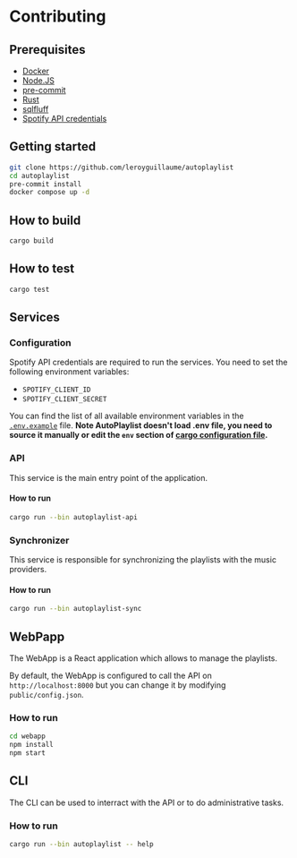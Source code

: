 # Contributing

## Prerequisites
- [Docker](https://www.docker.com/)
- [Node.JS](https://nodejs.org/en/)
- [pre-commit](https://pre-commit.com/)
- [Rust](https://rustup.rs/)
- [sqlfluff](https://sqlfluff.com/)
- [Spotify API credentials](https://developer.spotify.com/)

## Getting started

```bash
git clone https://github.com/leroyguillaume/autoplaylist
cd autoplaylist
pre-commit install
docker compose up -d
```

## How to build

```bash
cargo build
```

## How to test

```bash
cargo test
```

## Services

### Configuration

Spotify API credentials are required to run the services.
You need to set the following environment variables:
- `SPOTIFY_CLIENT_ID`
- `SPOTIFY_CLIENT_SECRET`

You can find the list of all available environment variables in the [`.env.example`](.env.example) file. **Note AutoPlaylist doesn't load .env file, you need to source it manually or edit the `env` section of [cargo configuration file](./.cargo/config.toml).**

### API

This service is the main entry point of the application.

#### How to run

```bash
cargo run --bin autoplaylist-api
```

### Synchronizer

This service is responsible for synchronizing the playlists with the music providers.

#### How to run

```bash
cargo run --bin autoplaylist-sync
```

## WebPapp

The WebApp is a React application which allows to manage the playlists.

By default, the WebApp is configured to call the API on `http://localhost:8000` but you can change it by modifying `public/config.json`.

### How to run

```bash
cd webapp
npm install
npm start
```

## CLI

The CLI can be used to interract with the API or to do administrative tasks.

### How to run

```bash
cargo run --bin autoplaylist -- help
```
